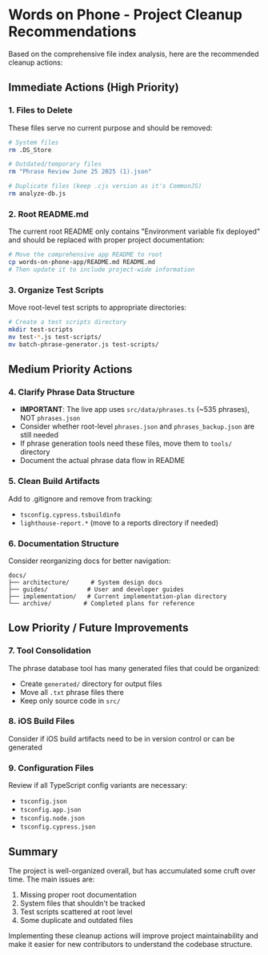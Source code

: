 # Words on Phone - Project Cleanup Recommendations

Based on the comprehensive file index analysis, here are the recommended cleanup actions:

## Immediate Actions (High Priority)

### 1. Files to Delete
These files serve no current purpose and should be removed:

```bash
# System files
rm .DS_Store

# Outdated/temporary files
rm "Phrase Review June 25 2025 (1).json"

# Duplicate files (keep .cjs version as it's CommonJS)
rm analyze-db.js
```

### 2. Root README.md
The current root README only contains "Environment variable fix deployed" and should be replaced with proper project documentation:

```bash
# Move the comprehensive app README to root
cp words-on-phone-app/README.md README.md
# Then update it to include project-wide information
```

### 3. Organize Test Scripts
Move root-level test scripts to appropriate directories:

```bash
# Create a test scripts directory
mkdir test-scripts
mv test-*.js test-scripts/
mv batch-phrase-generator.js test-scripts/
```

## Medium Priority Actions

### 4. Clarify Phrase Data Structure
- **IMPORTANT**: The live app uses `src/data/phrases.ts` (~535 phrases), NOT `phrases.json`
- Consider whether root-level `phrases.json` and `phrases_backup.json` are still needed
- If phrase generation tools need these files, move them to `tools/` directory
- Document the actual phrase data flow in README

### 5. Clean Build Artifacts
Add to .gitignore and remove from tracking:
- `tsconfig.cypress.tsbuildinfo`
- `lighthouse-report.*` (move to a reports directory if needed)

### 6. Documentation Structure
Consider reorganizing docs for better navigation:
```
docs/
├── architecture/      # System design docs
├── guides/           # User and developer guides
├── implementation/   # Current implementation-plan directory
└── archive/         # Completed plans for reference
```

## Low Priority / Future Improvements

### 7. Tool Consolidation
The phrase database tool has many generated files that could be organized:
- Create `generated/` directory for output files
- Move all `.txt` phrase files there
- Keep only source code in `src/`

### 8. iOS Build Files
Consider if iOS build artifacts need to be in version control or can be generated

### 9. Configuration Files
Review if all TypeScript config variants are necessary:
- `tsconfig.json`
- `tsconfig.app.json`
- `tsconfig.node.json`
- `tsconfig.cypress.json`

## Summary

The project is well-organized overall, but has accumulated some cruft over time. The main issues are:
1. Missing proper root documentation
2. System files that shouldn't be tracked
3. Test scripts scattered at root level
4. Some duplicate and outdated files

Implementing these cleanup actions will improve project maintainability and make it easier for new contributors to understand the codebase structure.